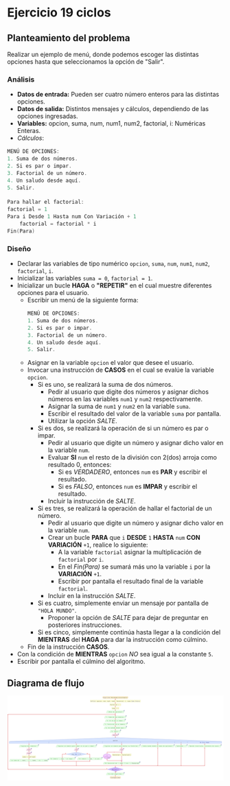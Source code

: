 # Ejercicio 19 ciclos

## Planteamiento del problema

Realizar un ejemplo de menú, donde podemos escoger las distintas opciones hasta que seleccionamos la opción de "Salir".

### Análisis

- **Datos de entrada:** Pueden ser cuatro número enteros para las distintas opciones.
- **Datos de salida:** Distintos mensajes y cálculos, dependiendo de las opciones ingresadas.
- **Variables:** opcion, suma, num, num1, num2, factorial, i: Numéricas Enteras.
- *Cálculos*:
```C
MENÚ DE OPCIONES:
1. Suma de dos números.
2. Si es par o impar.
3. Factorial de un número.
4. Un saludo desde aquí.
5. Salir.

Para hallar el factorial:
factorial = 1
Para i Desde 1 Hasta num Con Variación + 1
    factorial = factorial * i
Fin(Para)
```

### Diseño

- Declarar las variables de tipo numérico `opcion`, `suma`, `num`, `num1`, `num2`, `factorial`, `i`.
- Inicializar las variables `suma = 0`, `factorial = 1`.
- Inicializar un bucle **HAGA** o **"REPETIR"** en el cual muestre diferentes opciones para el usuario.
    - Escribir un menú de la siguiente forma:
        ```C
        MENÚ DE OPCIONES:
        1. Suma de dos números.
        2. Si es par o impar.
        3. Factorial de un número.
        4. Un saludo desde aquí.
        5. Salir.
        ```
    - Asignar en la variable `opcion` el valor que desee el usuario.
    - Invocar una instrucción de **CASOS** en el cual se evalúe la variable `opcion`.
        - Si es uno, se realizará la suma de dos números.
            - Pedir al usuario que digite dos números y asignar dichos números en las variables `num1` y `num2` respectivamente.
            - Asignar la suma de `num1` y `num2` en la variable `suma`.
            - Escribir el resultado del valor de la variable `suma` por pantalla.
            - Utilizar la opción _SALTE_.
        - Si es dos, se realizará la operación de si un número es par o impar.
            - Pedir al usuario que digite un número y asignar dicho valor en la variable `num`.
            - Evaluar **SI** `num` el resto de la división con 2(dos) arroja como resultado 0, entonces:
                - Si es *VERDADERO*, entonces `num` es **PAR** y escribir el resultado.
                - Si es *FALSO*, entonces `num` es **IMPAR** y escribir el resultado.
            - Incluir la instrucción de _SALTE_.
        - Si es tres, se realizará la operación de hallar el factorial de un número.
            - Pedir al usuario que digite un número y asignar dicho valor en la variable `num`.
            - Crear un bucle **PARA** que `i` **DESDE** `1` **HASTA** `num` **CON VARIACIÓN** `+1`, realice lo siguiente:
                - A la variable `factorial` asignar la multiplicación de `factorial` por `i`.
                - En el *Fin(Para)* se sumará más uno la variable `i` por la **VARIACIÓN** `+1`.
                - Escribir por pantalla el resultado final de la variable `factorial`.
            - Incluir en la instrucción _SALTE_.
        - Si es cuatro, simplemente enviar un mensaje por pantalla de `"HOLA MUNDO"`.
            - Proponer la opción de _SALTE_ para dejar de preguntar en posteriores instrucciones.
        - Si es cinco, simplemente continúa hasta llegar a la condición del **MIENTRAS** del **HAGA** para dar la instrucción como cúlmino.
    - Fin de la instrucción **CASOS**.
- Con la condición de **MIENTRAS** `opcion` *NO* sea igual a la constante `5`.
- Escribir por pantalla el cúlmino del algoritmo.

## Diagrama de flujo

![DFD del ejercicio 19 ciclos](./Ejercicio19DFD.png)
